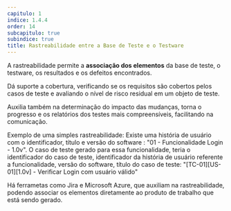 ```yaml
---
capitulo: 1
indice: 1.4.4
order: 14
subcapitulo: true
subindice: true
title: Rastreabilidade entre a Base de Teste e o Testware
---
```


<p>A rastreabilidade permite a <b>associação dos elementos</b> da base de teste, o testware, os resultados e os defeitos encontrados.</p>
<p>Dá suporte a cobertura, verificando se os requisitos são cobertos pelos casos de teste e avaliando o nível de risco residual em um objeto de teste.</p>
<p>Auxilia também na determinação do impacto das mudanças, torna o progresso e os relatórios dos testes mais compreensíveis, facilitando na comunicação.</p>

<p>Exemplo de uma simples rastreabilidade: Existe uma história de usuário com o identificador, título e versão do software : "01 - Funcionalidade Login - 1.0v". O caso de teste gerado para essa funcionalidade, teria o identificador do caso de teste, identificador da história de usuário referente a funcionalidade, versão do software, título do caso de teste: "[TC-01][US-01][1.0v] - Verificar Login com usuário válido" </p>

<p>Há ferrametas como Jira e Microsoft Azure, que auxiliam na rastreabilidade, podendo associar os elementos diretamente ao produto de trabalho que está sendo gerado.</p>
